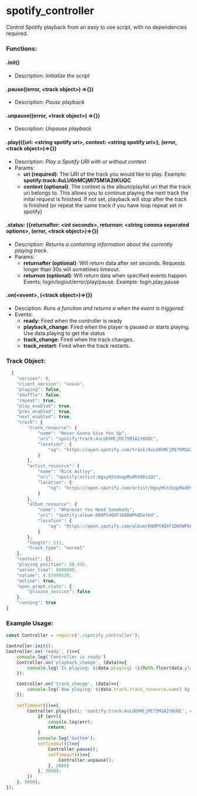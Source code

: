 # spotify_controller
Control Spotify playback from an easy to use script, with no dependencies required.

### Functions:

#### .init()
* Description: *Initialize the script*


#### .pause((error, \<track object\>) =>{})
* Description: *Pause playback*

#### .unpause((error, \<track object\>) =>{})
* Description: *Unpause playback*
       
#### .play(({uri: \<string spotify uri\>, context: \<string spotify uri\>}, (error, \<track object\>)=>{})
* Description: *Play a Spotify URI with or without context*
* Params:
  * **uri (required)**: The URI of the track you would like to play. Example: **spotify:track:4uLU6hMCjMI75M1A2tKUQC**
  * **context (optional)**: The context is the album/playlist uri that the track uri belongs to. This allows you to continue playing the next track the inital request is finished. If not set, playback will stop after the track is finished (or repeat the same track if you have loop repeat set in spotify)
         
#### .status: ({returnafter: \<int seconds\>, returnon: \<string comma seperated options\>, (error, \<track object\>)=>{})
* Description: *Returns a <track object> containing information about the currently playing track.*
* Params:
  * **returnafter (optional)**: Will return data after set seconds. Requests longer than 30s will sometimes timeout.
  * **returnon (optional)**: Will return data when specified events happen. Events: login/logout/error/play/pause. Example: login,play,pause
        
#### .on(\<event\>, (\<track object\>)=>{})
* Desciption: *Runs a function and returns a <track object> when the event is triggered.*
* Events:
  * **ready**: Fired when the controller is ready
  * **playback_change**: Fired when the player is paused or starts playing. Use data.playing to get the status
  * **track_change**: Fired when the track changes.
  * **track_restart**: Fired when the track restarts.

### Track Object:
```javascript
  {
	"version": 0,
	"client_version": "xxxxx",
	"playing": false,
	"shuffle": false,
	"repeat": true,
	"play_enabled": true,
	"prev_enabled": true,
	"next_enabled": true,
	"track": {
		"track_resource": {
			"name": "Never Gonna Give You Up",
			"uri": "spotify:track:4uLU6hMCjMI75M1A2tKUQC",
			"location": {
				"og": "https://open.spotify.com/track/4uLU6hMCjMI75M1A2tKUQC"
			}
		},
		"artist_resource": {
			"name": "Rick Astley",
			"uri": "spotify:artist:0gxyHStUsqpMadRV0Di1Qt",
			"location": {
				"og": "https://open.spotify.com/artist/0gxyHStUsqpMadRV0Di1Qt"
			}
		},
		"album_resource": {
			"name": "Whenever You Need Somebody",
			"uri": "spotify:album:6N9PS4QXF1D0OWPk0Sxtb4",
			"location": {
				"og": "https://open.spotify.com/album/6N9PS4QXF1D0OWPk0Sxtb4"
			}
		},
		"length": 213,
		"track_type": "normal"
	},
	"context": {},
	"playing_position": 58.435,
	"server_time": 0000000,
	"volume": 0.57999539,
	"online": true,
	"open_graph_state": {
		"private_session": false
	},
	"running": true
}
```

### Example Usage:
```javascript
const Controller = require('./spotify_controller');

Controller.init();
Controller.on('ready', ()=>{
    console.log('Controller is ready')
    Controller.on('playback_change', (data)=>{
        console.log(`Is playing: ${data.playing} (${Math.floor(data.playing_position)}/${data.track.length})`)
    });

    Controller.on('track_change', (data)=>{
        console.log(`Now playing: ${data.track.track_resource.name} by ${data.track.artist_resource.name} off of the album ${data.track.album_resource.name}`)
    });

    setTimeout(()=>{
    	Controller.play({uri: 'spotify:track:4uLU6hMCjMI75M1A2tKUQC', context: 'spotify:album:6N9PS4QXF1D0OWPk0Sxtb4'}, (err, data)=>{
    		if (err){
    			console.log(err);
    			return;
    		}
    		console.log('Gottem');
    		setTimeout(()=>{
    			Controller.pause();
    			setTimeout(()=>{
    				Controller.unpause();
    			}, 2000)
    		}, 5000);
    	})
    }, 5000);   
});
  
```
